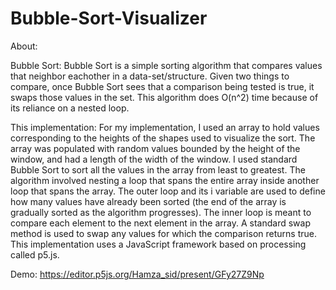 # Bubble-Sort-Visualizer

About:

Bubble Sort: Bubble Sort is a simple sorting algorithm that compares values that neighbor eachother in a data-set/structure. 
Given two things to compare, once Bubble Sort sees that a comparison being tested is true, it swaps those values in the set. 
This algorithm does O(n^2) time because of its reliance on a nested loop.

This implementation: For my implementation, I used an array to hold values corresponding to the heights of the shapes used to visualize the sort. 
The array was populated with random values bounded by the height of the window, and had a length of the width of the window.
I used standard Bubble Sort to sort all the values in the array from least to greatest.
The algorithm involved nesting a loop that spans the entire array inside another loop that spans the array.
The outer loop and its i variable are used to define how many values have already been sorted 
(the end of the array is gradually sorted as the algorithm progresses).
The inner loop is meant to compare each element to the next element in the array.
A standard swap method is used to swap any values for which the comparison returns true.
This implementation uses a JavaScript framework based on processing called p5.js.

Demo: https://editor.p5js.org/Hamza_sid/present/GFy27Z9Np
